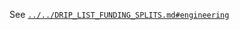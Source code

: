 See [`../../DRIP_LIST_FUNDING_SPLITS.md#engineering`](../../DRIP_LIST_FUNDING_SPLITS.md#engineering)
